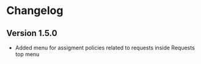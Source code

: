 # Changelog

## Version 1.5.0

- Added menu for assigment policies related to requests inside Requests top menu


